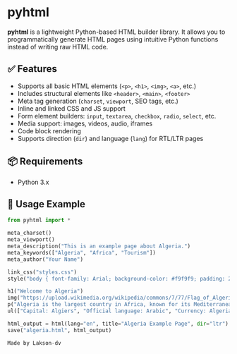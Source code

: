 # pyhtml

**pyhtml** is a lightweight Python-based HTML builder library. It allows you to programmatically generate HTML pages using intuitive Python functions instead of writing raw HTML code.

## ✅ Features

- Supports all basic HTML elements (`<p>`, `<h1>`, `<img>`, `<a>`, etc.)
- Includes structural elements like `<header>`, `<main>`, `<footer>`
- Meta tag generation (`charset`, `viewport`, SEO tags, etc.)
- Inline and linked CSS and JS support
- Form element builders: `input`, `textarea`, `checkbox`, `radio`, `select`, etc.
- Media support: images, videos, audio, iframes
- Code block rendering
- Supports direction (`dir`) and language (`lang`) for RTL/LTR pages

## 📦 Requirements

- Python 3.x

## 🚀 Usage Example

```python
from pyhtml import *

meta_charset()
meta_viewport()
meta_description("This is an example page about Algeria.")
meta_keywords(["Algeria", "Africa", "Tourism"])
meta_author("Your Name")

link_css("styles.css")
style("body { font-family: Arial; background-color: #f9f9f9; padding: 20px; }")

h1("Welcome to Algeria")
img("https://upload.wikimedia.org/wikipedia/commons/7/77/Flag_of_Algeria.svg", "Algerian Flag", width="200")
p("Algeria is the largest country in Africa, known for its Mediterranean coastline and Saharan desert.")
ul(["Capital: Algiers", "Official language: Arabic", "Currency: Algerian dinar"])

html_output = html(lang="en", title="Algeria Example Page", dir="ltr")
save("algeria.html", html_output)

Made by Lakson-dv
